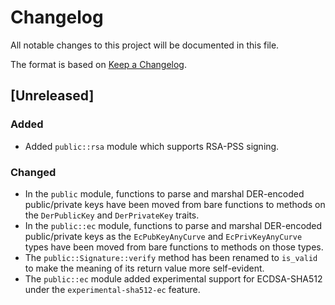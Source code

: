 <!-- Copyright 2018 Google LLC

Use of this source code is governed by an MIT-style
license that can be found in the LICENSE file or at
https://opensource.org/licenses/MIT. -->

# Changelog

All notable changes to this project will be documented in this file.

The format is based on [Keep a Changelog](http://keepachangelog.com/en/1.0.0/).

## [Unreleased]

### Added
- Added `public::rsa` module which supports RSA-PSS signing.

### Changed
- In the `public` module, functions to parse and marshal DER-encoded
  public/private keys have been moved from bare functions to methods on the
  `DerPublicKey` and `DerPrivateKey` traits.
- In the `public::ec` module, functions to parse and marshal DER-encoded
  public/private keys as the `EcPubKeyAnyCurve` and `EcPrivKeyAnyCurve` types
  have been moved from bare functions to methods on those types.
- The `public::Signature::verify` method has been renamed to `is_valid` to make
  the meaning of its return value more self-evident.
- The `public::ec` module added experimental support for ECDSA-SHA512 under the
  `experimental-sha512-ec` feature.
